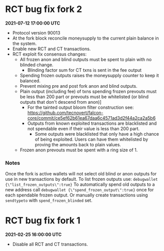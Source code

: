 

# RCT bug fix fork 2

**2021-07-12 17:00:00 UTC**

- Protocol version 90013
- At the fork block reconcile moneysupply to the current plain balance in the system.
- Enable new RCT and CT transactions.
- RCT exploit fix consensus changes:
  - All frozen anon and blind outputs must be spent to plain with no blinded change.
    - Blinding factor sum for CT txns is sent in the fee output
  - Spending frozen outputs raises the moneysupply counter to keep it balanced.
  - Prevent mixing pre and post fork anon and blind outputs.
  - Plain output (including fee) of txns spending frozen prevouts must be less
    than 200 part or prevouts must be whitelisted (or blind outputs that don't descend from anon)]
    - For the tainted output bloom filter construction see:
      https://github.com/tecnovert/falcon-core/commit/ce5ef62b61ea67daa6c4571ad3d2f44a2ca2a5b6
    - Outputs from known exploited transactions are blacklisted and not spendable even if their value is less than 200 part.
      - Some outputs were blacklisted that only have a high chance of being exploited.  Users can have them whitelisted by proving the amounts back to plain values.
  - Frozen anon prevouts must be spent with a ring size of 1.

### Notes

Once the fork is active wallets will not select old blind or anon outputs for use in new transactions by default.
To list frozen outputs use: `debugwallet {\"list_frozen_outputs\":true}`
To automatically spend old outputs to a new address call `debugwallet {\"spend_frozen_output\":true}` once for each spendable frozen output.
Or manually create transactions using `sendtypeto` with `spend_frozen_blinded` set.


# RCT bug fix fork 1

**2021-02-25 16:00:00 UTC**

- Disable all RCT and CT transactions.

